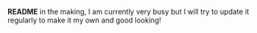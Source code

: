 **README** in the making, I am currently very busy but I will try to update it regularly to make it my own and good looking!
